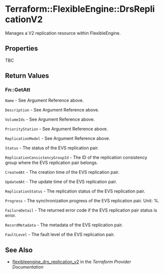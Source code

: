 # Terraform::FlexibleEngine::DrsReplicationV2

Manages a V2 replication resource within FlexibleEngine.

## Properties

TBC

## Return Values

### Fn::GetAtt

`Name` - See Argument Reference above.

`Description` - See Argument Reference above.

`VolumeIds` - See Argument Reference above.

`PriorityStation` - See Argument Reference above.

`ReplicationModel` - See Argument Reference above.

`Status` - The status of the EVS replication pair.

`ReplicationConsistencyGroupId` - The ID of the replication consistency group where the EVS replication pair belongs.

`CreatedAt` - The creation time of the EVS replication pair.

`UpdatedAt` - The update time of the EVS replication pair.

`ReplicationStatus` - The replication status of the EVS replication pair.

`Progress` - The synchronization progress of the EVS replication pair. Unit: %.

`FailureDetail` - The returned error code if the EVS replication pair status is error.

`RecordMetadata` - The metadata of the EVS replication pair.

`FaultLevel` - The fault level of the EVS replication pair.

## See Also

* [flexibleengine_drs_replication_v2](https://www.terraform.io/docs/providers/flexibleengine/r/drs_replication_v2.html) in the _Terraform Provider Documentation_